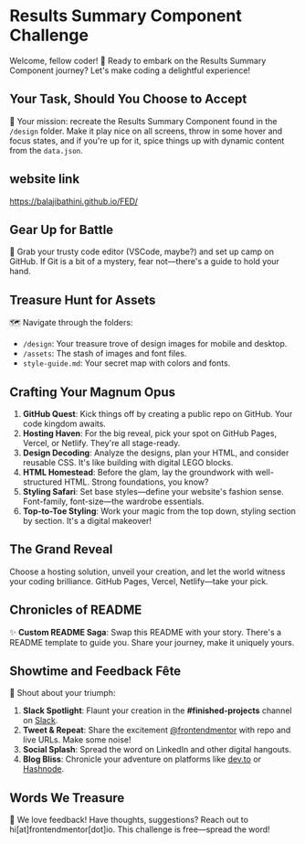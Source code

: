 # Results Summary Component Challenge

Welcome, fellow coder! 👋 Ready to embark on the Results Summary Component journey? Let's make coding a delightful experience!

## Your Task, Should You Choose to Accept

🚀 Your mission: recreate the Results Summary Component found in the `/design` folder. Make it play nice on all screens, throw in some hover and focus states, and if you're up for it, spice things up with dynamic content from the `data.json`.

## website link
https://balajibathini.github.io/FED/

## Gear Up for Battle

🧰 Grab your trusty code editor (VSCode, maybe?) and set up camp on GitHub. If Git is a bit of a mystery, fear not—there's a guide to hold your hand.

## Treasure Hunt for Assets

🗺️ Navigate through the folders:
- `/design`: Your treasure trove of design images for mobile and desktop.
- `/assets`: The stash of images and font files.
- `style-guide.md`: Your secret map with colors and fonts.

## Crafting Your Magnum Opus

1. **GitHub Quest**: Kick things off by creating a public repo on GitHub. Your code kingdom awaits.
2. **Hosting Haven**: For the big reveal, pick your spot on GitHub Pages, Vercel, or Netlify. They're all stage-ready.
3. **Design Decoding**: Analyze the designs, plan your HTML, and consider reusable CSS. It's like building with digital LEGO blocks.
4. **HTML Homestead**: Before the glam, lay the groundwork with well-structured HTML. Strong foundations, you know?
5. **Styling Safari**: Set base styles—define your website's fashion sense. Font-family, font-size—the wardrobe essentials.
6. **Top-to-Toe Styling**: Work your magic from the top down, styling section by section. It's a digital makeover!

## The Grand Reveal

Choose a hosting solution, unveil your creation, and let the world witness your coding brilliance. GitHub Pages, Vercel, Netlify—take your pick.

## Chronicles of README

✨ **Custom README Saga**: Swap this README with your story. There's a README template to guide you. Share your journey, make it uniquely yours.

## Showtime and Feedback Fête

🌟 Shout about your triumph:
1. **Slack Spotlight**: Flaunt your creation in the **#finished-projects** channel on [Slack](https://www.frontendmentor.io/slack).
2. **Tweet & Repeat**: Share the excitement [@frontendmentor](https://twitter.com/frontendmentor) with repo and live URLs. Make some noise!
3. **Social Splash**: Spread the word on LinkedIn and other digital hangouts.
4. **Blog Bliss**: Chronicle your adventure on platforms like [dev.to](https://dev.to/) or [Hashnode](https://hashnode.com/).


## Words We Treasure

💖 We love feedback! Have thoughts, suggestions? Reach out to hi[at]frontendmentor[dot]io. This challenge is free—spread the word!


